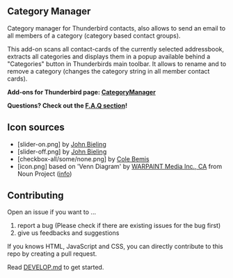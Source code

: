 ## Category Manager
Category manager for Thunderbird contacts, also allows to send an email to all members of a category (category based contact groups).

This add-on scans all contact-cards of the currently selected addressbook, extracts all categories and displays them in a popup available behind a "Categories" button in Thunderbirds main toolbar. It allows to rename and to remove a category (changes the category string in all member contact cards).

**Add-ons for Thunderbird page: [CategoryManager](https://addons.thunderbird.net/en-US/thunderbird/addon/categorymanager/)**

**Questions? Check out the [F.A.Q section](https://github.com/jobisoft/CategoryManager/wiki/F.A.Q.)!**

## Icon sources

* [slider-on.png] by [John Bieling](https://github.com/jobisoft/TbSync/blob/master/content/skin/src/LICENSE)
* [slider-off.png] by [John Bieling](https://github.com/jobisoft/TbSync/blob/master/content/skin/src/LICENSE)
* [checkbox-all/some/none.png] by [Cole Bemis](https://www.iconfinder.com/icons/226561/check_square_icon)
* [icon.png] based on 'Venn Diagram' by [WARPAINT Media Inc., CA](https://thenounproject.com/search/?q=three%20circles&i=31898#) from Noun Project ([info](https://github.com/jobisoft/CategoryManager/tree/master/sendtocategory/content/skin/catman))

## Contributing

Open an issue if you want to ...

1. report a bug (Please check if there are existing issues for the bug first)
2. give us feedbacks and suggestions

If you knows HTML, JavaScript and CSS, you can directly contribute to this repo by creating a pull request. 

Read [DEVELOP.md](./DEVELOP.md) to get started.
